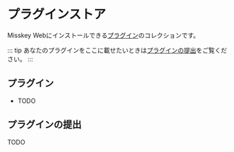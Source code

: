 # プラグインストア
Misskey Webにインストールできる[プラグイン](/docs/features/plugin)のコレクションです。

::: tip
あなたのプラグインをここに載せたいときは[プラグインの提出](#プラグインの提出)をご覧ください。
:::

## プラグイン
- TODO

## プラグインの提出
TODO

